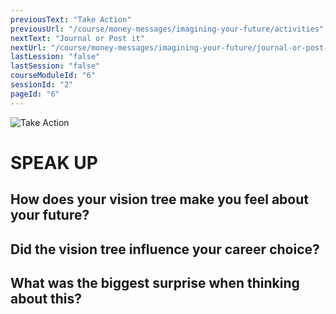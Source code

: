 ```yaml
---
previousText: "Take Action"
previousUrl: "/course/money-messages/imagining-your-future/activities"
nextText: "Journal or Post it"
nextUrl: "/course/money-messages/imagining-your-future/journal-or-post-it"
lastLession: "false"
lastSession: "false"
courseModuleId: "6"
sessionId: "2"
pageId: "6"
---
```



![Take Action](/assets/img/lets-talk-about-it.png)
# SPEAK UP

## How does your vision tree make you feel about your future?
<sparkle-feed-post assignment-name="How does your vision tree make you feel about your future?" ></sparkle-feed-post>

## Did the vision tree influence your career choice? 
<sparkle-feed-post assignment-name="Did the vision tree influence your career choice? " ></sparkle-feed-post>

## What was the biggest surprise when thinking about this?   
<sparkle-feed-post assignment-name="What was the biggest surprise when thinking about this?" ></sparkle-feed-post>
